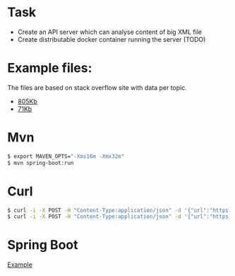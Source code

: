 
# Task

* Create an API server which can analyse content of big XML file
* Create distributable docker container running the server (TODO)

# Example files:
The files are based on stack overflow site with data per topic.
* [805Kb](https://s3-eu-west-1.amazonaws.com/merapar-assessment/3dprinting-posts.xml)
* [71Kb](https://s3-eu-west-1.amazonaws.com/merapar-assessment/arabic-posts.xml)

# Mvn
```bash
$ export MAVEN_OPTS="-Xms16m -Xmx32m"
$ mvn spring-boot:run
```

# Curl
```bash
$ curl -i -X POST -H "Content-Type:application/json" -d '{"url":"https://s3-eu-west-1.amazonaws.com/merapar-assessment/arabic-posts.xml"}' 'http://localhost:8080/analyze/'
$ curl -i -X POST -H "Content-Type:application/json" -d '{"url":"https://s3-eu-west-1.amazonaws.com/merapar-assessment/3dprinting-posts.xml"}' 'http://localhost:8080/analyze/'
```

# Spring Boot
[Example](https://docs.spring.io/spring-boot/docs/current/reference/html/getting-started.html#getting-started-first-application)
